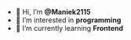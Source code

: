 - 👋 Hi, I’m <b>@Maniek2115</b>
- 👀 I’m interested in <b>programming</b>
- 🌱 I’m currently learning <b>Frontend</b>

<!---
Maniek2115/Maniek2115 is a ✨ special ✨ repository because its `README.md` (this file) appears on your GitHub profile.
You can click the Preview link to take a look at your changes.
--->
